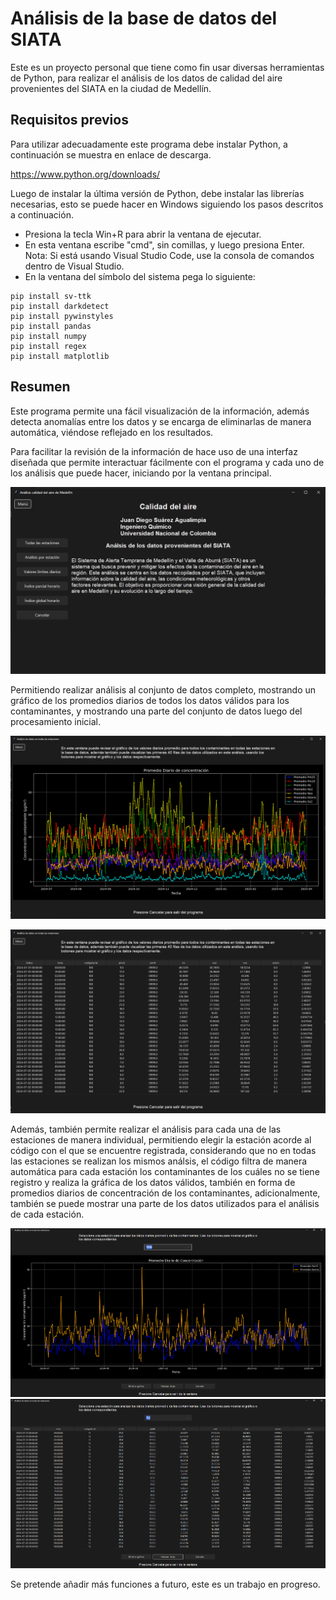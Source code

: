 # Análisis de la base de datos del SIATA

Este es un proyecto personal que tiene como fin usar diversas herramientas de Python, para realizar el análisis de los datos de calidad del aire provenientes del SIATA en la ciudad de Medellín.

## Requisitos previos

Para utilizar adecuadamente este programa debe instalar Python, a continuación se muestra en enlace de descarga.

https://www.python.org/downloads/

Luego de instalar la última versión de Python, debe instalar las librerías necesarias, esto se puede hacer en Windows siguiendo los pasos descritos a continuación.

- Presiona la tecla Win+R para abrir la ventana de ejecutar.
- En esta ventana escribe "cmd", sin comillas, y luego presiona Enter.
  Nota: Si está usando Visual Studio Code, use la consola de comandos dentro de Visual Studio.
- En la ventana del símbolo del sistema pega lo siguiente:

```
pip install sv-ttk
pip install darkdetect
pip install pywinstyles
pip install pandas
pip install numpy
pip install regex
pip install matplotlib
```
## Resumen

Este programa permite una fácil visualización de la información, además detecta anomalías entre los datos y se encarga de eliminarlas de manera automática, viéndose reflejado en los resultados.

Para facilitar la revisión de la información de hace uso de una interfaz diseñada que permite interactuar fácilmente con el programa y cada uno de los análisis que puede hacer, iniciando por la ventana principal.

![Ventana Principal](https://github.com/Patatas1000/Analisis-Siata/blob/Patatas1000-patch-1/Calidad%20del%20aire/Proyecto/Images/MainWindow.png)

Permitiendo realizar análisis al conjunto de datos completo, mostrando un gráfico de los promedios diarios de todos los datos válidos para los contaminantes, y mostrando una parte del conjunto de datos luego del procesamiento inicial.

![Gráfico del conjunto de datos completo](https://github.com/Patatas1000/Analisis-Siata/blob/Patatas1000-patch-1/Calidad%20del%20aire/Proyecto/Images/GraphAll.png)

![Conjunto de datos](https://github.com/Patatas1000/Analisis-Siata/blob/Patatas1000-patch-1/Calidad%20del%20aire/Proyecto/Images/DataAll.png)

Además, también permite realizar el análisis para cada una de las estaciones de manera individual, permitiendo elegir la estación acorde al código con el que se encuentre registrada, considerando que no en todas las estaciones se realizan los mismos análsis, el código filtra de manera automática para cada estación los contaminantes de los cuáles no se tiene registro y realiza la gráfica de los datos válidos, también en forma de promedios diarios de concentración de los contaminantes, adicionalmente, también se puede mostrar una parte de los datos utilizados para el análisis de cada estación.

![Gráfico realizado para una estación particular del SIATA](https://github.com/Patatas1000/Analisis-Siata/blob/Patatas1000-patch-1/Calidad%20del%20aire/Proyecto/Images/GraphEst2.png)
![Conjunto de datos para una estación particular del SIATA](https://github.com/Patatas1000/Analisis-Siata/blob/Patatas1000-patch-1/Calidad%20del%20aire/Proyecto/Images/DataEst.png)

Se pretende añadir más funciones a futuro, este es un trabajo en progreso.


